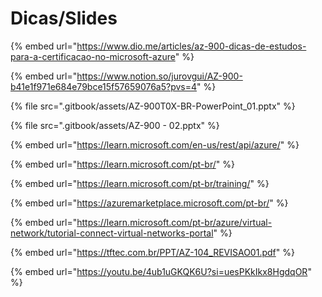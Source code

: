 # Dicas/Slides

{% embed url="https://www.dio.me/articles/az-900-dicas-de-estudos-para-a-certificacao-no-microsoft-azure" %}

{% embed url="https://www.notion.so/jurovgui/AZ-900-b41e1f971e684e79bce15f57659076a5?pvs=4" %}

{% file src=".gitbook/assets/AZ-900T0X-BR-PowerPoint_01.pptx" %}

{% file src=".gitbook/assets/AZ-900 - 02.pptx" %}

{% embed url="https://learn.microsoft.com/en-us/rest/api/azure/" %}

{% embed url="https://learn.microsoft.com/pt-br/" %}

{% embed url="https://learn.microsoft.com/pt-br/training/" %}

{% embed url="https://azuremarketplace.microsoft.com/pt-br/" %}

{% embed url="https://learn.microsoft.com/pt-br/azure/virtual-network/tutorial-connect-virtual-networks-portal" %}

{% embed url="https://tftec.com.br/PPT/AZ-104_REVISAO01.pdf" %}

{% embed url="https://youtu.be/4ub1uGKQK6U?si=uesPKkIkx8HgdqOR" %}

&#x20;
